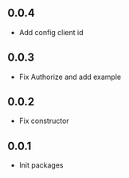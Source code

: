 ## 0.0.4

- Add config client id

## 0.0.3

- Fix Authorize and add example

## 0.0.2

- Fix constructor

## 0.0.1

- Init packages
